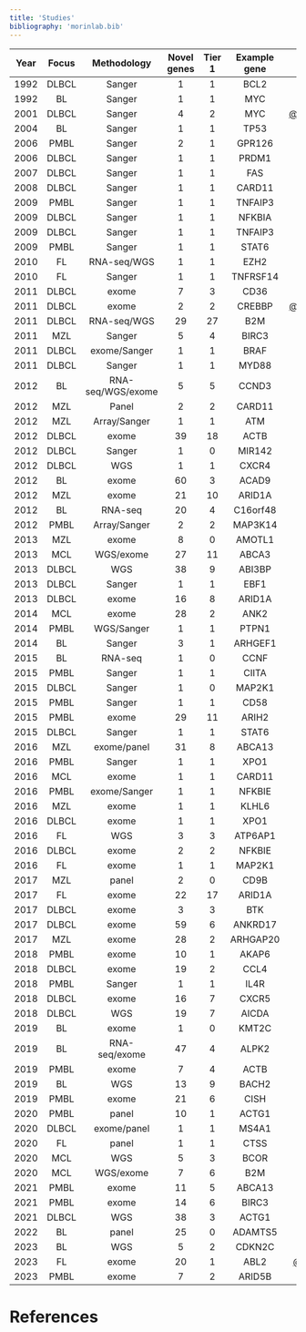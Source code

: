```yaml
---
title: 'Studies'
bibliography: 'morinlab.bib'
---
```


|Year|Focus|Methodology|Novel genes| Tier 1|Example gene|Study|
|:-:|:-:|:-:|:-:|:-:|:-:|:-------:|
|1992|DLBCL|Sanger|1|1|BCL2|[@tanakaFrequentIncidenceSomatic1992](papers/tanakaFrequentIncidenceSomatic1992.md)|
|1992|BL|Sanger|1|1|MYC|[@johnstonCmycHypermutationBurkitt1992](papers/johnstonCmycHypermutationBurkitt1992.md)|
|2001|DLBCL|Sanger|4|2|MYC|[@pasqualucciHypermutationMultipleProtooncogenes2001a](papers/pasqualucciHypermutationMultipleProtooncogenes2001a.md)|
|2004|BL|Sanger|1|1|TP53|[@wildaInactivationARFMDM2p53Pathway2004](papers/wildaInactivationARFMDM2p53Pathway2004.md)|
|2006|PMBL|Sanger|2|1|GPR126|[@wenigerMutationsTumorSuppressor2006a](papers/wenigerMutationsTumorSuppressor2006a.md)|
|2006|DLBCL|Sanger|1|1|PRDM1|[@pasqualucciInactivationPRDM1BLIMP12006a](papers/pasqualucciInactivationPRDM1BLIMP12006a.md)|
|2007|DLBCL|Sanger|1|1|FAS|[@schollMutationsRegionFAS2007](papers/schollMutationsRegionFAS2007.md)|
|2008|DLBCL|Sanger|1|1|CARD11|[@lenzOncogenicCARD11Mutations2008](papers/lenzOncogenicCARD11Mutations2008.md)|
|2009|PMBL|Sanger|1|1|TNFAIP3|[@schmitzTNFAIP3A20Tumor2009a](papers/schmitzTNFAIP3A20Tumor2009a.md)|
|2009|DLBCL|Sanger|1|1|NFKBIA|[@lakeMutationsNFKBIAEncoding2009](papers/lakeMutationsNFKBIAEncoding2009.md)|
|2009|DLBCL|Sanger|1|1|TNFAIP3|[@compagnoMutationsMultipleGenes2009a](papers/compagnoMutationsMultipleGenes2009a.md)|
|2009|PMBL|Sanger|1|1|STAT6|[@ritzRecurrentMutationsSTAT62009a](papers/ritzRecurrentMutationsSTAT62009a.md)|
|2010|FL|RNA-seq/WGS|1|1|EZH2|[@morinSomaticMutationsAltering2010a](papers/morinSomaticMutationsAltering2010a.md)|
|2010|FL|Sanger|1|1|TNFRSF14|[@cheungAcquiredTNFRSF14Mutations2010a](papers/cheungAcquiredTNFRSF14Mutations2010a.md)|
|2011|DLBCL|exome|7|3|CD36|[@pasqualucciAnalysisCodingGenome2011](papers/pasqualucciAnalysisCodingGenome2011.md)|
|2011|DLBCL|exome|2|2|CREBBP|[@pasqualucciInactivatingMutationsAcetyltransferase2011a](papers/pasqualucciInactivatingMutationsAcetyltransferase2011a.md)|
|2011|DLBCL|RNA-seq/WGS|29|27|B2M|[@morinFrequentMutationHistonemodifying2011](papers/morinFrequentMutationHistonemodifying2011.md)|
|2011|MZL|Sanger|5|4|BIRC3|[@rossiAlterationBIRC3Multiple2011a](papers/rossiAlterationBIRC3Multiple2011a.md)|
|2011|DLBCL|exome/Sanger|1|1|BRAF|[@tiacciBRAFMutationsHairycell2011a](papers/tiacciBRAFMutationsHairycell2011a.md)|
|2011|DLBCL|Sanger|1|1|MYD88|[@ngoOncogenicallyActiveMYD882011a](papers/ngoOncogenicallyActiveMYD882011a.md)|
|2012|BL|RNA-seq/WGS/exome|5|5|CCND3|[@richterRecurrentMutationID32012a](papers/richterRecurrentMutationID32012a.md)|
|2012|MZL|Panel|2|2|CARD11|[@yanBCRTLRSignaling2012a](papers/yanBCRTLRSignaling2012a.md)|
|2012|MZL|Array/Sanger|1|1|ATM|[@braggioGenomicAnalysisMarginal2012](papers/braggioGenomicAnalysisMarginal2012.md)|
|2012|DLBCL|exome|39|18|ACTB|[@lohrDiscoveryPrioritizationSomatic2012a](papers/lohrDiscoveryPrioritizationSomatic2012a.md)|
|2012|DLBCL|Sanger|1|0|MIR142|[@kwanhianMicroRNA142Mutated202012b](papers/kwanhianMicroRNA142Mutated202012b.md)|
|2012|DLBCL|WGS|1|1|CXCR4|[@khodabakhshiRecurrentTargetsAberrant2012](papers/khodabakhshiRecurrentTargetsAberrant2012.md)|
|2012|BL|exome|60|3|ACAD9|[@loveGeneticLandscapeMutations2012](papers/loveGeneticLandscapeMutations2012.md)|
|2012|MZL|exome|21|10|ARID1A|[@rossiCodingGenomeSplenic2012c](papers/rossiCodingGenomeSplenic2012c.md)|
|2012|BL|RNA-seq|20|4|C16orf48|[@schmitzBurkittLymphomaPathogenesis2012](papers/schmitzBurkittLymphomaPathogenesis2012.md)|
|2012|PMBL|Array/Sanger|2|2|MAP3K14|[@ottoGeneticLesionsTRAF32012a](papers/ottoGeneticLesionsTRAF32012a.md)|
|2013|MZL|exome|8|0|AMOTL1|[@parryWholeExomeSequencing2013](papers/parryWholeExomeSequencing2013.md)|
|2013|MCL|WGS/exome|27|11|ABCA3|[@beaLandscapeSomaticMutations2013](papers/beaLandscapeSomaticMutations2013.md)|
|2013|DLBCL|WGS|38|9|ABI3BP|[@morinMutationalStructuralAnalysis2013](papers/morinMutationalStructuralAnalysis2013.md)|
|2013|DLBCL|Sanger|1|1|EBF1|[@bohleRoleEarlyBcell2013](papers/bohleRoleEarlyBcell2013.md)|
|2013|DLBCL|exome|16|8|ARID1A|[@zhangGeneticHeterogeneityDiffuse2013](papers/zhangGeneticHeterogeneityDiffuse2013.md)|
|2014|MCL|exome|28|2|ANK2|[@zhangGenomicLandscapeMantle2014](papers/zhangGenomicLandscapeMantle2014.md)|
|2014|PMBL|WGS/Sanger|1|1|PTPN1|[@gunawardanaRecurrentSomaticMutations2014c](papers/gunawardanaRecurrentSomaticMutations2014c.md)|
|2014|BL|Sanger|3|1|ARHGEF1|[@muppidiLossSignalingGa132014b](papers/muppidiLossSignalingGa132014b.md)|
|2015|BL|RNA-seq|1|0|CCNF|[@abateDistinctViralMutational2015a](papers/abateDistinctViralMutational2015a.md)|
|2015|PMBL|Sanger|1|1|CIITA|[@mottokGenomicAlterationsCIITA2015b](papers/mottokGenomicAlterationsCIITA2015b.md)|
|2015|DLBCL|Sanger|1|0|MAP2K1|[@shinBRAFV600EMAP2K12015](papers/shinBRAFV600EMAP2K12015.md)|
|2015|PMBL|Sanger|1|1|CD58|[@schneiderAlterationsCD58Gene2015a](papers/schneiderAlterationsCD58Gene2015a.md)|
|2015|PMBL|exome|29|11|ARIH2|[@reichelFlowSortingExome2015a](papers/reichelFlowSortingExome2015a.md)|
|2015|DLBCL|Sanger|1|1|STAT6|[@yildizActivatingSTAT6Mutations2015c](papers/yildizActivatingSTAT6Mutations2015c.md)|
|2016|MZL|exome/panel|31|8|ABCA13|[@spinaGeneticsNodalMarginal2016b](papers/spinaGeneticsNodalMarginal2016b.md)|
|2016|PMBL|Sanger|1|1|XPO1|[@jardinRecurrentMutationsExportin2016a](papers/jardinRecurrentMutationsExportin2016a.md)|
|2016|MCL|exome|1|1|CARD11|[@wuGeneticHeterogeneityPrimary2016](papers/wuGeneticHeterogeneityPrimary2016.md)|
|2016|PMBL|exome/Sanger|1|1|NFKBIE|[@mansouriFrequentNFKBIEDeletions2016](papers/mansouriFrequentNFKBIEDeletions2016.md)|
|2016|MZL|exome|1|1|KLHL6|[@ganapathiGeneticLandscapeDural2016](papers/ganapathiGeneticLandscapeDural2016.md)|
|2016|DLBCL|exome|1|1|XPO1|[@mareschalWholeExomeSequencing2016](papers/mareschalWholeExomeSequencing2016.md)|
|2016|FL|WGS|3|3|ATP6AP1|[@okosunRecurrentMTORC1activatingRRAGC2016a](papers/okosunRecurrentMTORC1activatingRRAGC2016a.md)|
|2016|DLBCL|exome|2|2|NFKBIE|[@morinGeneticLandscapesRelapsed2016](papers/morinGeneticLandscapesRelapsed2016.md)|
|2016|FL|exome|1|1|MAP2K1|[@louissaintPediatrictypeNodalFollicular2016a](papers/louissaintPediatrictypeNodalFollicular2016a.md)|
|2017|MZL|panel|2|0|CD9B|[@vandenbrandRecurrentMutationsGenes2017](papers/vandenbrandRecurrentMutationsGenes2017.md)|
|2017|FL|exome|22|17|ARID1A|[@krysiakRecurrentSomaticMutations2017b](papers/krysiakRecurrentSomaticMutations2017b.md)|
|2017|DLBCL|exome|3|3|BTK|[@albuquerqueEnhancingKnowledgeDiscovery2017a](papers/albuquerqueEnhancingKnowledgeDiscovery2017a.md)|
|2017|DLBCL|exome|59|6|ANKRD17|[@reddyGeneticFunctionalDrivers2017](papers/reddyGeneticFunctionalDrivers2017.md)|
|2017|MZL|exome|28|2|ARHGAP20|[@jalladesExomeSequencingIdentifies2017](papers/jalladesExomeSequencingIdentifies2017.md)|
|2018|PMBL|exome|10|1|AKAP6|[@tiacciPervasiveMutationsJAKSTAT2018b](papers/tiacciPervasiveMutationsJAKSTAT2018b.md)|
|2018|DLBCL|exome|19|2|CCL4|[@chapuyMolecularSubtypesDiffuse2018b](papers/chapuyMolecularSubtypesDiffuse2018b.md)|
|2018|PMBL|Sanger|1|1|IL4R|[@viganoSomaticIL4RMutations2018b](papers/viganoSomaticIL4RMutations2018b.md)|
|2018|DLBCL|exome|16|7|CXCR5|[@schmitzGeneticsPathogenesisDiffuse2018a](papers/schmitzGeneticsPathogenesisDiffuse2018a.md)|
|2018|DLBCL|WGS|19|7|AICDA|[@arthurGenomewideDiscoverySomatic2018](papers/arthurGenomewideDiscoverySomatic2018.md)|
|2019|BL|exome|1|0|KMT2C|[@zhouSporadicEndemicBurkitt2019](papers/zhouSporadicEndemicBurkitt2019.md)|
|2019|BL|RNA-seq/exome|47|4|ALPK2|[@paneaWholeGenomeLandscape2019](papers/paneaWholeGenomeLandscape2019.md)|
|2019|PMBL|exome|7|4|ACTB|[@wienandGenomicAnalysesFlowsorted2019b](papers/wienandGenomicAnalysesFlowsorted2019b.md)|
|2019|BL|WGS|13|9|BACH2|[@grandeGenomewideDiscoverySomatic2019](papers/grandeGenomewideDiscoverySomatic2019.md)|
|2019|PMBL|exome|21|6|CISH|[@mottokIntegrativeGenomicAnalysis2019b](papers/mottokIntegrativeGenomicAnalysis2019b.md)|
|2020|PMBL|panel|10|1|ACTG1|[@deschGenotypingCirculatingTumor2020](papers/deschGenotypingCirculatingTumor2020.md)|
|2020|DLBCL|exome/panel|1|1|MS4A1|[@rushtonGeneticEvolutionaryPatterns2020](papers/rushtonGeneticEvolutionaryPatterns2020.md)|
|2020|FL|panel|1|1|CTSS|[@barariaCathepsinAlterationsInduce2020c](papers/barariaCathepsinAlterationsInduce2020c.md)|
|2020|MCL|WGS|5|3|BCOR|[@nadeuGenomicEpigenomicInsights2020b](papers/nadeuGenomicEpigenomicInsights2020b.md)|
|2020|MCL|WGS/exome|7|6|B2M|[@pararajalingamCodingNoncodingDrivers2020](papers/pararajalingamCodingNoncodingDrivers2020.md)|
|2021|PMBL|exome|11|5|ABCA13|[@sarkozyMutationalLandscapeGray2021a](papers/sarkozyMutationalLandscapeGray2021a.md)|
|2021|PMBL|exome|14|6|BIRC3|[@dunsCharacterizationDLBCLPMBL2021b](papers/dunsCharacterizationDLBCLPMBL2021b.md)|
|2021|DLBCL|WGS|38|3|ACTG1|[@hubschmannMutationalMechanismsShaping2021b](papers/hubschmannMutationalMechanismsShaping2021b.md)|
|2022|BL|panel|25|0|ADAMTS5|[@burkhardtClinicalRelevanceMolecular2022b](papers/burkhardtClinicalRelevanceMolecular2022b.md)|
|2023|BL|WGS|5|2|CDKN2C|[@thomasGeneticSubgroupsInform2023](papers/thomasGeneticSubgroupsInform2023.md)|
|2023|FL|exome|20|1|ABL2|[@russler-germainMutationsAssociatedProgression2023b](papers/russler-germainMutationsAssociatedProgression2023b.md)|
|2023|PMBL|exome|7|2|ARID5B|[@gomezUltraDeepSequencingReveals2023](papers/gomezUltraDeepSequencingReveals2023.md)|

# References

